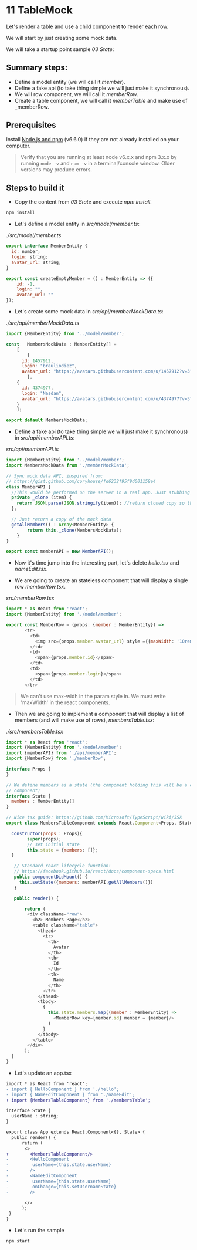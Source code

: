 # 11 TableMock

Let's render a table and use a child component to render each row.

We will start by just creating some mock data.

We will take a startup point sample _03 State_:

## Summary steps:

- Define a model entity (we will call it _member_).
- Define a fake api (to take thing simple we will just make it synchronous).
- We will row component, we will call it _memberRow_.
- Create a table component, we will call it _memberTable_ and make use of _memberRow.


## Prerequisites

Install [Node.js and npm](https://nodejs.org/en/) (v6.6.0) if they are not already installed on your computer.

> Verify that you are running at least node v6.x.x and npm 3.x.x by running `node -v` and `npm -v` in a terminal/console window. Older versions may produce errors.

## Steps to build it

- Copy the content from _03 State_ and execute _npm install_.

```cmd
npm install
```

- Let's define a model entity in _src/model/member.ts_:

_./src/model/member.ts_

```javascript
export interface MemberEntity {
  id: number;
  login: string;
  avatar_url: string;
}

export const createEmptyMember = () : MemberEntity => ({
    id: -1,
    login: "",
    avatar_url: ""
});
```

- Let's create some mock data  in _src/api/memberMockData.ts_:

_./src/api/memberMockData.ts_

```javascript
import {MemberEntity} from '../model/member';

const	MembersMockData : MemberEntity[] =
	[
		{
      id: 1457912,
      login: "brauliodiez",
      avatar_url: "https://avatars.githubusercontent.com/u/1457912?v=3"
		},
    {
      id: 4374977,
      login: "Nasdan",
      avatar_url: "https://avatars.githubusercontent.com/u/4374977?v=3"
    }
	];

export default MembersMockData;
```

- Define a fake api (to take thing simple we will just make it synchronous) in _src/api/memberAPI.ts_:

 _src/api/memberAPI.ts_

```javascript
import {MemberEntity} from '../model/member';
import MembersMockData from './memberMockData';

// Sync mock data API, inspired from:
// https://gist.github.com/coryhouse/fd6232f95f9d601158e4
class MemberAPI {
  //This would be performed on the server in a real app. Just stubbing in.
  private _clone (item) {
  	return JSON.parse(JSON.stringify(item)); //return cloned copy so that the item is passed by value instead of by reference
  };

  // Just return a copy of the mock data
  getAllMembers() : Array<MemberEntity> {
		return this._clone(MembersMockData);
	}
}

export const memberAPI = new MemberAPI();
```

- Now it's time jump into the interesting part, let's delete _hello.tsx_ and _nameEdit.tsx_.

- We are going to create an stateless component that will display a single row _memberRow.tsx_.

_src/memberRow.tsx_

```javascript
import * as React from 'react';
import {MemberEntity} from './model/member';

export const MemberRow = (props: {member : MemberEntity}) =>
       <tr>
         <td>
           <img src={props.member.avatar_url} style ={{maxWidth: '10rem'}}/>
         </td>
         <td>
           <span>{props.member.id}</span>
         </td>
         <td>
           <span>{props.member.login}</span>
         </td>
       </tr>
```

> We can't use max-widh in the param style in. We must write 'maxWidth' in the react components.

- Then we are going to implement a component that will display a list of members (and will
  make use of rows), _membersTable.tsx_:

_./src/membersTable.tsx_

```javascript
import * as React from 'react';
import {MemberEntity} from './model/member';
import {memberAPI} from './api/memberAPI';
import {MemberRow} from './memberRow';

interface Props {
}

// We define members as a state (the compoment holding this will be a container
// component)
interface State {
  members : MemberEntity[]
}

// Nice tsx guide: https://github.com/Microsoft/TypeScript/wiki/JSX
export class MembersTableComponent extends React.Component<Props, State> {

  constructor(props : Props){
        super(props);
        // set initial state
        this.state = {members: []};
  }

   // Standard react lifecycle function:
   // https://facebook.github.io/react/docs/component-specs.html
   public componentDidMount() {
     this.setState({members: memberAPI.getAllMembers()})
   }

   public render() {

       return (
        <div className="row">
          <h2> Members Page</h2>
          <table className="table">
            <thead>
              <tr>
                <th>
                  Avatar
                </th>
                <th>
                  Id
                </th>
                <th>
                  Name
                </th>
              </tr>
            </thead>
            <tbody>
              {
                this.state.members.map((member : MemberEntity) =>
                  <MemberRow key={member.id} member = {member}/>
                )
              }
            </tbody>
          </table>
        </div>
       );
  }
}
```

- Let's update an app.tsx

```diff
import * as React from 'react';
- import { HelloComponent } from './hello';
- import { NameEditComponent } from './nameEdit';
+ import {MembersTableComponent} from './membersTable';

interface State {
  userName : string;
}

export class App extends React.Component<{}, State> {
  public render() {
      return (
       <>
+        <MembersTableComponent/>
-        <HelloComponent 
-         userName={this.state.userName} 
-        />
-        <NameEditComponent 
-         userName={this.state.userName} 
-         onChange={this.setUsernameState} 
-        />

       </>
      );
 }
}

```

- Let's run the sample

```
npm start
```

